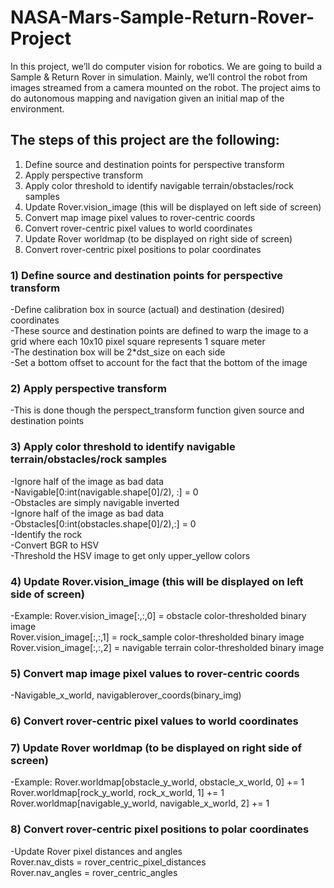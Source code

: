 # NASA-Mars-Sample-Return-Rover-Project
In this project, we’ll do computer vision for robotics. We are going to build a Sample &amp; Return Rover in simulation. Mainly, we’ll control the robot from images streamed from a camera mounted on the robot. The project aims to do autonomous mapping and navigation given an initial map of the environment.

## The steps of this project are the following: 
1) Define source and destination points for perspective transform
2) Apply perspective transform
3) Apply color threshold to identify navigable terrain/obstacles/rock samples
4) Update Rover.vision_image (this will be displayed on left side of screen)
5) Convert map image pixel values to rover-centric coords
6) Convert rover-centric pixel values to world coordinates
7) Update Rover worldmap (to be displayed on right side of screen)
8) Convert rover-centric pixel positions to polar coordinates

### 1) Define source and destination points for perspective transform
-Define calibration box in source (actual) and destination (desired) coordinates <br />
-These source and destination points are defined to warp the image to a grid where each 10x10 pixel square represents 1 square meter <br />
-The destination box will be 2*dst_size on each side <br />
-Set a bottom offset to account for the fact that the bottom of the image
### 2) Apply perspective transform
-This is done though the perspect_transform function given source and destination points
### 3) Apply color threshold to identify navigable terrain/obstacles/rock samples
-Ignore half of the image as bad data <br />
-Navigable[0:int(navigable.shape[0]/2), :] = 0 <br />
-Obstacles are simply navigable inverted <br />
-Ignore half of the image as bad data <br />
-Obstacles[0:int(obstacles.shape[0]/2),:] = 0 <br />
-Identify the rock <br />
-Convert BGR to HSV <br />
-Threshold the HSV image to get only upper_yellow colors
### 4) Update Rover.vision_image (this will be displayed on left side of screen)
-Example: Rover.vision_image[:,:,0] = obstacle color-thresholded binary image <br />
     Rover.vision_image[:,:,1] = rock_sample color-thresholded binary image <br />
     Rover.vision_image[:,:,2] = navigable terrain color-thresholded binary image
### 5) Convert map image pixel values to rover-centric coords
-Navigable_x_world, navigablerover_coords(binary_img)
### 6) Convert rover-centric pixel values to world coordinates
### 7) Update Rover worldmap (to be displayed on right side of screen)
-Example: Rover.worldmap[obstacle_y_world, obstacle_x_world, 0] += 1 <br />
     Rover.worldmap[rock_y_world, rock_x_world, 1] += 1 <br />
     Rover.worldmap[navigable_y_world, navigable_x_world, 2] += 1
### 8) Convert rover-centric pixel positions to polar coordinates
-Update Rover pixel distances and angles <br />
     Rover.nav_dists = rover_centric_pixel_distances <br />
     Rover.nav_angles = rover_centric_angles


